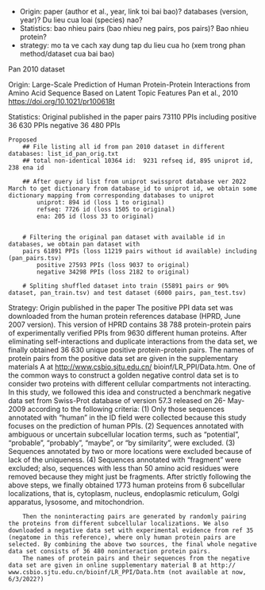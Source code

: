 - Origin: paper (author et al., year, link toi bai bao)? databases (version, year)? Du lieu cua loai (species) nao?
- Statistics: bao nhieu pairs (bao nhieu neg pairs, pos pairs)? Bao nhieu protein?
- strategy: mo ta ve cach xay dung tap du lieu cua ho (xem trong phan method/dataset cua bai bao)


Pan 2010 dataset

Origin: 
    Large-Scale Prediction of Human Protein-Protein Interactions from Amino Acid Sequence Based on Latent Topic Features
    Pan et al., 2010
    https://doi.org/10.1021/pr100618t

Statistics:
    Original published in the paper
        pairs 73110 PPIs including
            positive 36 630 PPIs
            negative 36 480 PPIs
    
    Proposed
        ## File listing all id from pan 2010 dataset in different databases: list_id_pan_orig.txt
        ## total non-identical 10364 id:  9231 refseq id, 895 uniprot id, 238 ena id
        
        ## After query id list from uniprot swissprot database ver 2022 March to get dictionary from database_id to uniprot id, we obtain some dictionary mapping from corresponding databases to uniprot
            uniprot: 894 id (loss 1 to original)
            refseq: 7726 id (loss 1505 to original)
            ena: 205 id (loss 33 to original)
        

        # Filtering the original pan dataset with available id in databases, we obtain pan dataset with
        pairs 61891 PPIs (loss 11219 pairs without id available) including (pan_pairs.tsv)
            positive 27593 PPIs (loss 9037 to original)
            negative 34298 PPIs (loss 2182 to original)
        
        # Spliting shuffled dataset into train (55891 pairs or 90% dataset, pan_train.tsv) and test dataset (6000 pairs, pan_test.tsv)




            

        

        

        






Strategy: 
    Origin published in the paper
        The positive PPI data set was downloaded from the human protein references database (HPRD, June 2007 version). This version of HPRD contains 38 788 protein-protein pairs of experimentally verified PPIs from 9630 different human proteins. After eliminating self-interactions and duplicate interactions from the data set, we finally obtained 36 630 unique positive protein-protein pairs. The names of protein pairs from the positive data set are given in the supplementary materials A at http://www.csbio.sjtu.edu.cn/ bioinf/LR_PPI/Data.htm. One of the common ways to construct a golden negative control data set is to consider two proteins with different cellular compartments not interacting. In this study, we followed this idea and constructed a benchmark negative data set from Swiss-Prot database of version 57.3 released on 26- May-2009 according to the following criteria: 
            (1) Only those sequences annotated with “human” in the ID field were collected because this study focuses on the prediction of human PPIs. 
            (2) Sequences annotated with ambiguous or uncertain subcellular location terms, such as “potential”, “probable”, “probably”, “maybe”, or “by similarity”, were excluded. 
            (3) Sequences annotated by two or more locations were excluded because of lack of the uniqueness. 
            (4) Sequences annotated with “fragment” were excluded; also, sequences with less than 50 amino acid residues were removed because they might just be fragments. After strictly following the above steps, we finally obtained 1773 human proteins from 6 subcellular localizations, that is, cytoplasm, nucleus, endoplasmic reticulum, Golgi apparatus, lysosome, and mitochondrion. 
            
        Then the noninteracting pairs are generated by randomly pairing the proteins from different subcellular localizations. We also downloaded a negative data set with experimental evidence from ref 35 (negatome in this reference), where only human protein pairs are selected. By combining the above two sources, the final whole negative data set consists of 36 480 noninteraction protein pairs. 
        The names of protein pairs and their sequences from the negative data set are given in online supplementary material B at http:// www.csbio.sjtu.edu.cn/bioinf/LR_PPI/Data.htm (not available at now, 6/3/2022?)
    